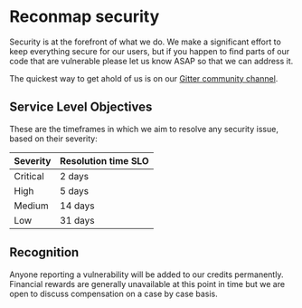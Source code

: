 # Reconmap security

Security is at the forefront of what we do. We make a significant effort to keep everything secure for our users, but if you happen to find parts of our code that are vulnerable please let us know ASAP so that we can address it.

The quickest way to get ahold of us is on our [Gitter community channel](https://gitter.im/reconmap/community).

## Service Level Objectives

These are the timeframes in which we aim to resolve any security issue, based on their severity:

|Severity|Resolution time SLO|
|-|-|
|Critical|2 days|
|High|5 days|
|Medium|14 days|
|Low|31 days|

## Recognition

Anyone reporting a vulnerability will be added to our credits permanently. Financial rewards are generally unavailable at this point in time but we are open to discuss compensation on a case by case basis.
